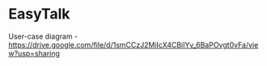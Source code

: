 # EasyTalk
User-case diagram - https://drive.google.com/file/d/1smCCzJ2MiIcX4CBiIYv_6BaPOvgt0vFa/view?usp=sharing
